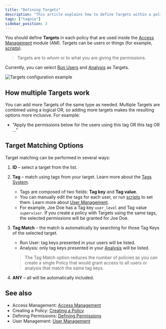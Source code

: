 ```yaml
---
title: "Defining Targets"
description: "This article explains how to define Targets within a policy in the Access Management (AM) module, what kinds of Targets are available, and how multiple Targets are evaluated when granting permissions."
tags: ["tagoio"]
sidebar_position: 3
---
```

You should define **Targets** in each policy that are used inside the [Access Management](../../security/access-management) module (AM). Targets can be users or things (for example, [scripts](../../analysis/index)).

> Targets are to whom or to what you are giving the permissions.

Currently, you can select [Run Users](../../services/end-users-service) and [Analysis](../../analysis/index) as Targets.

![Targets configuration example](/docs_imagem/tagoio/defining-targets-2.png)

## How multiple Targets work
You can add more Targets of the same type as needed. Multiple Targets are combined using a logical OR, so adding more targets makes the resulting options more inclusive. For example:
- "Apply the permissions below for the users using this tag OR this tag OR ..."

## Target Matching Options

Target matching can be performed in several ways:

1. **ID** – select a target from the list.

2. **Tag** – match using tags from your target. Learn more about the [Tags System](../../data-management/tags-system).

   - Tags are composed of two fields: **Tag key** and **Tag value**.
   - You can manually edit the tags for each user, or run [scripts](../../analysis/index) to set them. Learn more about [User Management](../../account/user-management).
   - For example, Joe Doe has a Tag key `user_level` and Tag value `supervisor`. If you create a policy with Targets using the same tags, the selected permissions will be granted for Joe Doe.

3. **Tag Match** – the match is automatically by searching for those Tag Keys of the selected target.
   - Run User: tag keys presented in your users will be listed.
   - Analysis: only tag keys presented in your [Analysis](../../analysis/index) will be listed.

   > The Tag Match option reduces the number of policies as you can create a single Policy that would grant access to all users or analysis that match the same tag keys.

4. **ANY** – all will be automatically included.

## See also
- Access Management: [Access Management](../../security/access-management)
- Creating a Policy: [Creating a Policy](../../security/access-management#creating-policies)
- Defining Permissions: [Defining Permissions](../../security/defining-permissions)
- User Management: [User Management](../../account/user-management)